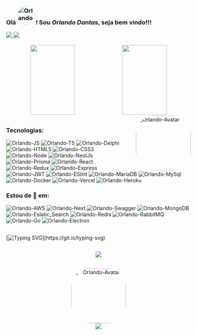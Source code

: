 ### Olá <img alt="Orlando-Avatar" height="50" style="border-radius:50px;" src="https://user-images.githubusercontent.com/80732078/170845687-324b0c1b-9dbc-4f5c-afd3-8f940d174832.png">! Sou *Orlando Dantas*, seja bem vindo!!!

<div> 
  <a href = "mailto:orlandodantas.1@hotmail.com" target="_blank">
    <img src="https://img.shields.io/badge/Microsoft_Outlook-0078D4?style=for-the-badge&logo=microsoft-outlook&logoColor=white" target="_blank">
  </a>
  <a href="https://www.linkedin.com/in/orlando-dantas" target="_blank">
    <img src="https://img.shields.io/badge/-LinkedIn-%230077B5?style=for-the-badge&logo=linkedin&logoColor=white" target="_blank">
  </a> 
</div> 

<br />
<div align="center">
  <img height="190em" width="49%" src='https://github-readme-stats.vercel.app/api?username=orlandodantas&show_icons=true&theme=dracula&count_private=true&include_all_commits=true' />
  <img height="190em" width="49%" src="https://github-readme-stats.vercel.app/api/top-langs/?username=orlandodantas&layout=compact&langs_count=10&theme=dracula&count_private=true"/>
</div>

<img align="right" alt="Orlando-Avatar" height="150" style="border-radius:50px;" src="https://sdk.bitmoji.com/render/panel/5e845383-93bc-40c1-bdde-3574c1b7c810-b39352ef-8bac-42fc-ad57-d64330de2f75-v1.png?transparent=1&palette=1">

##
### Tecnologias:

<div>
  <img alt='Orlando-JS' src='https://img.shields.io/badge/JavaScript-323330?style=for-the-badge&logo=javascript&logoColor=F7DF1E' />
  <img alt='Orlando-TS' src='https://img.shields.io/badge/TypeScript-007ACC?style=for-the-badge&logo=typescript&logoColor=white' />
  <img alt='Orlando-Delphi' src='https://img.shields.io/badge/Delphi-B22222?style=for-the-badge&logo=delphi&logoColor=white' />
  <img alt='Orlando-HTML5' src='https://img.shields.io/badge/HTML5-E34F26?style=for-the-badge&logo=html5&logoColor=white' />
  <img alt='Orlando-CSS3' src='https://img.shields.io/badge/CSS3-1572B6?style=for-the-badge&logo=css3&logoColor=white' />

  <img alt='Orlando-Node' src='https://img.shields.io/badge/Node.js-339933?style=for-the-badge&logo=nodedotjs&logoColor=white' />
  <img alt='Orlando-NestJs' src='https://img.shields.io/badge/nestjs-E0234E?style=for-the-badge&logo=nestjs&logoColor=white' />
  <img alt='Orlando-Prisma' src='https://img.shields.io/badge/Prisma-3982CE?style=for-the-badge&logo=Prisma&logoColor=white' />
  <img alt='Orlando-React' src='https://img.shields.io/badge/React-20232A?style=for-the-badge&logo=react&logoColor=61DAFB' />
  <img alt='Orlando-Redux' src='https://img.shields.io/badge/Redux-593D88?style=for-the-badge&logo=redux&logoColor=white' />
  <img alt='Orlando-Express' src='https://img.shields.io/badge/Express.js-000000?style=for-the-badge&logo=express&logoColor=white' />
  <img alt='Orlando-JWT' src='https://img.shields.io/badge/JWT-000000?style=for-the-badge&logo=JSON%20web%20tokens&logoColor=white' />
  <img alt='Orlando-ESlint' src='https://img.shields.io/badge/eslint-3A33D1?style=for-the-badge&logo=eslint&logoColor=white' />
  <img alt='Orlando-MariaDB' src='https://img.shields.io/badge/MariaDB-003545?style=for-the-badge&logo=mariadb&logoColor=white' />
  <img alt='Orlando-MySql' src='https://img.shields.io/badge/MySQL-005C84?style=for-the-badge&logo=mysql&logoColor=white' />
  <img alt='Orlando-Docker' src='https://img.shields.io/badge/Docker-2CA5E0?style=for-the-badge&logo=docker&logoColor=white' />
  <img alt='Orlando-Vercel' src='https://img.shields.io/badge/Vercel-000000?style=for-the-badge&logo=vercel&logoColor=white' />
  <img alt='Orlando-Heroku' src='https://img.shields.io/badge/Heroku-430098?style=for-the-badge&logo=heroku&logoColor=white' />
</div>
  
### Estou de 👀 em:

<div>
<img alt='Orlando-AWS' src='https://img.shields.io/badge/Amazon_AWS-FF9900?style=for-the-badge&logo=amazonaws&logoColor=white' />
<img alt='Orlando-Next' src='https://img.shields.io/badge/next.js-000000?style=for-the-badge&logo=nextdotjs&logoColor=white' />
<img alt='Orlando-Swagger' src='https://img.shields.io/badge/Swagger-85EA2D?style=for-the-badge&logo=Swagger&logoColor=white' />
<img alt='Orlando-MongoDB' src='https://img.shields.io/badge/MongoDB-4EA94B?style=for-the-badge&logo=mongodb&logoColor=white' />
<img alt='Orlando-Eslatic_Search' src='https://img.shields.io/badge/Elastic_Search-005571?style=for-the-badge&logo=elasticsearch&logoColor=white' />
<img alt='Orlando-Redis' src='https://img.shields.io/badge/redis-%23DD0031.svg?&style=for-the-badge&logo=redis&logoColor=white' />
<img alt='Orlando-RabbitMQ' src='https://img.shields.io/badge/rabbitmq-%23FF6600.svg?&style=for-the-badge&logo=rabbitmq&logoColor=white' />
<img alt='Orlando-Go' src='https://img.shields.io/badge/Go-00ADD8?style=for-the-badge&logo=go&logoColor=white' />
<img alt='Orlando-Electron' src='https://img.shields.io/badge/Electron-2B2E3A?style=for-the-badge&logo=electron&logoColor=9FEAF9' />
</div>

##

[![Typing SVG](https://readme-typing-svg.demolab.com?font=Fira+Code&duration=2000&pause=300&color=F74E9C&center=true&vCenter=true&multiline=true&repeat=false&random=false&width=800&height=300&lines=Ol%C3%A1!+Sou+Orlando+Dantas%2C+um+entusiasta+da+tecnologia+e+;desenvolvedor+com+experi%C3%AAncia+em+Delphi+e%2C+atualmente%2C+;em+transi%C3%A7%C3%A3o+para+TypeScript%2C+React%2C+Node.js+e+outras+;tecnologias+modernas.+Formado+em+An%C3%A1lise+e+Desenvolvimento;de+Sistemas+e+rec%C3%A9m-sa%C3%ADdo+do+curso+intensivo+de+;Desenvolvimento+Web+da+Trybe.+;Estou+em+constante+busca+pelo+aprimoramento+e+empenhado+;em+contribuir+para+projetos+inovadores.+Meu+objetivo+%C3%A9+;criar+solu%C3%A7%C3%B5es+de+software+que+agreguem+valor+ao+mundo.+;Conecte-se+comigo+e+vamos+colaborar+em+projetos+incr%C3%ADveis!)](https://git.io/typing-svg)

##

<div align='center'> 
  <img src='https://github-profile-summary-cards.vercel.app/api/cards/profile-details?username=orlandodantas&theme=dracula' />
</div>

##

<div align="center"> 
  <img align="center" alt="Orlando-Avatar" height="150" style="border-radius:50px;" src="https://user-images.githubusercontent.com/80732078/170845276-0077fa9a-5b11-4a41-8f00-de69765fcb94.png">
</div>

<div align="center"> 
  <img align='center' src='https://hits.seeyoufarm.com/api/count/incr/badge.svg?url=https%3A%2F%2Fgithub.com%2F{orlandodantas}1212%2Fhit-counter' />
</div>


